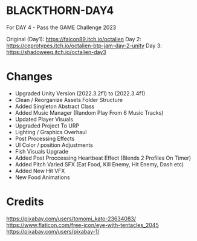 # BLACKTHORN-DAY4
 For DAY 4 - Pass the GAME Challenge 2023

 Original (Day1): https://falcon89.itch.io/octalien
 Day 2: https://ceprotypes.itch.io/octalien-btp-jam-day-2-unity
 Day 3: https://shadoweeq.itch.io/octalien-day3


# Changes
 - Upgraded Unity Version (2022.3.2f1) to (2022.3.4f1)
 - Clean / Reorganize Assets Folder Structure
 - Added Singleton Abstract Class
 - Added Music Manager (Random Play From 6 Music Tracks)
 - Updated Player Visuals
 - Upgraded Project To URP
 - Lighting / Graphics Overhaul
 - Post Processing Effects
 - UI Color / position Adjustments 
 - Fish Visuals Upgrade
 - Added Post Proccessing Heartbeat Effect (Blends 2 Profiles On Timer)
 - Added Pitch Varied SFX (Eat Food, Kill Enemy, Hit Enemy, Dash etc)
 - Added New Hit VFX
 - New Food Animations



# Credits
https://pixabay.com/users/tomomi_kato-23634083/
https://www.flaticon.com/free-icon/eye-with-tentacles_2045
https://pixabay.com/users/pixabay-1/